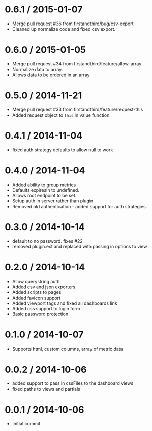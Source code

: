 
0.6.1 / 2015-01-07
==================

  * Merge pull request #36 from firstandthird/bug/csv-export
  * Cleaned up normalize code and fixed csv export.

0.6.0 / 2015-01-05
==================

  * Merge pull request #34 from firstandthird/feature/allow-array
  * Normalize data to array.
  * Allows data to be ordered in an array

0.5.0 / 2014-11-21 
==================

  * Merge pull request #33 from firstandthird/feature/request-this
  * Added request object to `this` in value function.

0.4.1 / 2014-11-04 
==================

  * fixed auth strategy defaults to allow null to work

0.4.0 / 2014-11-04 
==================

  * Added ability to group metrics
  * Defaults expiresIn to undefined.
  * Allows root endpoint to be set.
  * Setup auth in server rather than plugin.
  * Removed old authentication - added support for auth strategies.

0.3.0 / 2014-10-14 
==================

  * default to no password.  fixes #22
  * removed plugin.ext and replaced with passing in options to view

0.2.0 / 2014-10-14 
==================

  * Allow querystring auth
  * Added csv and json exporters
  * Added scripts to pages
  * Added favicon support
  * Added viewport tags and fixed all dashboards link
  * Added css support to login form
  * Basic password protection

0.1.0 / 2014-10-07 
==================

  * Supports html, custom columns, array of metric data

0.0.2 / 2014-10-06 
==================

  * added support to pass in cssFiles to the dashboard views
  * fixed paths to views and partials

0.0.1 / 2014-10-06 
==================

  * Initial commit
